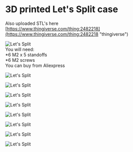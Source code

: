 # 3D printed Let's Split case

Also uploaded STL's here  
[https://www.thingiverse.com/thing:2482218](https://www.thingiverse.com/thing:2482218 "thingiverse")

![Let's Split](/photos/3.jpg)  
You will need:  
*6 M2 x 5 standoffs  
*6 M2 screws  
 You can buy from Aliexpress  

![Let's Split](/photos/4.jpg)  

![Let's Split](/photos/5.jpg)  

![Let's Split](/photos/6.jpg)  

![Let's Split](/photos/7.jpg)  

![Let's Split](/photos/8.jpg)  

![Let's Split](/photos/9.jpg)  

![Let's Split](/photos/10.jpg)  

![Let's Split](/photos/11.jpg)  
